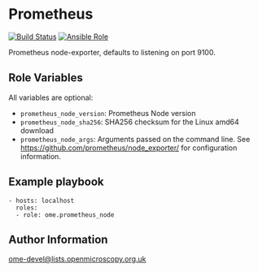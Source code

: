 Prometheus
==========

[![Build Status](https://travis-ci.org/ome/ansible-role-prometheus-node.svg)](https://travis-ci.org/ome/ansible-role-prometheus-node)
[![Ansible Role](https://img.shields.io/ansible/role/41329.svg)](https://galaxy.ansible.com/ome/prometheus_node/)

Prometheus node-exporter, defaults to listening on port 9100.


Role Variables
--------------

All variables are optional:
- `prometheus_node_version`: Prometheus Node version
- `prometheus_node_sha256`: SHA256 checksum for the Linux amd64 download
- `prometheus_node_args`: Arguments passed on the command line.
  See https://github.com/prometheus/node_exporter/ for configuration information.


Example playbook
----------------

    - hosts: localhost
      roles:
      - role: ome.prometheus_node


Author Information
------------------

ome-devel@lists.openmicroscopy.org.uk
